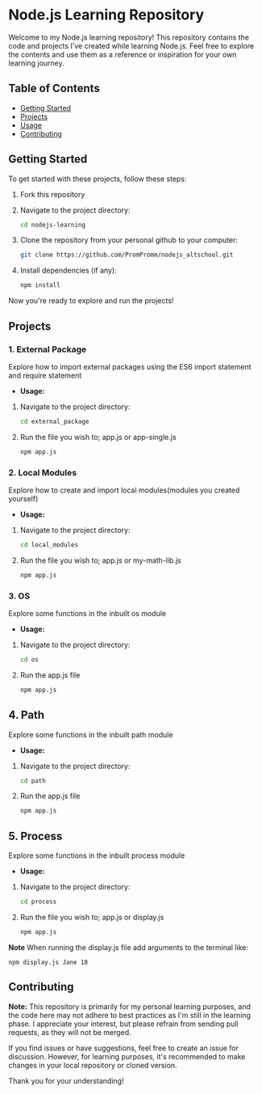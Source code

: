 # Node.js Learning Repository

Welcome to my Node.js learning repository! This repository contains the code and projects I've created while learning Node.js. Feel free to explore the contents and use them as a reference or inspiration for your own learning journey.

## Table of Contents

- [Getting Started](#getting-started)
- [Projects](#projects)
- [Usage](#usage)
- [Contributing](#contributing)

## Getting Started

To get started with these projects, follow these steps:

1. Fork this repository

2. Navigate to the project directory:

   ```bash
   cd nodejs-learning
   ```

3. Clone the repository from your personal github to your computer:

   ```bash
   git clone https://github.com/PromPromm/nodejs_altschool.git
   ```

4. Install dependencies (if any):

   ```bash
   npm install
   ```

Now you're ready to explore and run the projects!

## Projects

### 1. External Package

Explore how to import external packages using the ES6 import statement and require statement

- **Usage:**

1. Navigate to the project directory:

   ```bash
   cd external_package
   ```

2. Run the file you wish to; app.js or app-single.js

   ```bash
   npm app.js
   ```

### 2. Local Modules

Explore how to create and import local modules(modules you created yourself)

- **Usage:**

1. Navigate to the project directory:

   ```bash
   cd local_modules
   ```

2. Run the file you wish to; app.js or my-math-lib.js

   ```bash
   npm app.js
   ```

### 3. OS

Explore some functions in the inbuilt os module

- **Usage:**

1. Navigate to the project directory:

   ```bash
   cd os
   ```

2. Run the app.js file

   ```bash
   npm app.js
   ```

## 4. Path

Explore some functions in the inbuilt path module

- **Usage:**

1. Navigate to the project directory:

   ```bash
   cd path
   ```

2. Run the app.js file

   ```bash
   npm app.js
   ```

## 5. Process

Explore some functions in the inbuilt process module

- **Usage:**

1. Navigate to the project directory:

   ```bash
   cd process
   ```

2. Run the file you wish to; app.js or display.js

   ```bash
   npm app.js
   ```

**Note** When running the display.js file add arguments to the terminal like:

    npm display.js Jane 18

## Contributing

**Note:** This repository is primarily for my personal learning purposes, and the code here may not adhere to best practices as I'm still in the learning phase. I appreciate your interest, but please refrain from sending pull requests, as they will not be merged.

If you find issues or have suggestions, feel free to create an issue for discussion. However, for learning purposes, it's recommended to make changes in your local repository or cloned version.

Thank you for your understanding!
